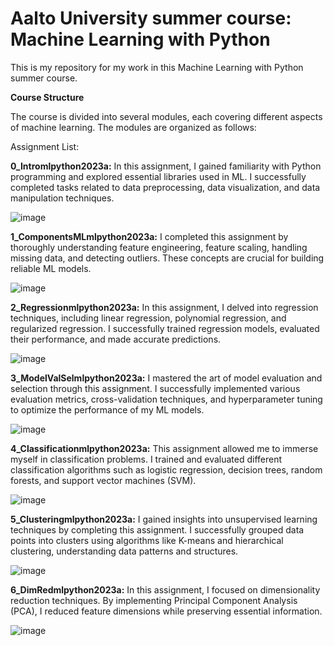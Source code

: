 # Aalto University summer course: Machine Learning with Python

This is my repository for my work in this Machine Learning with Python summer course. 

**Course Structure**

The course is divided into several modules, each covering different aspects of machine learning. The modules are organized as follows:

Assignment List:

**0_Intromlpython2023a:** In this assignment, I gained familiarity with Python programming and explored essential libraries used in ML. I successfully completed tasks related to data preprocessing, data visualization, and data manipulation techniques.

![image](https://github.com/MariusBoda/Python_ML/assets/35667954/bc80cf63-667f-4879-ad10-7595c10f850b)

**1_ComponentsMLmlpython2023a:** I completed this assignment by thoroughly understanding feature engineering, feature scaling, handling missing data, and detecting outliers. These concepts are crucial for building reliable ML models.

![image](https://github.com/MariusBoda/Python_ML/assets/35667954/31517070-1eb4-4731-9dd0-e62e02fe35bd)

**2_Regressionmlpython2023a:** In this assignment, I delved into regression techniques, including linear regression, polynomial regression, and regularized regression. I successfully trained regression models, evaluated their performance, and made accurate predictions.

![image](https://github.com/MariusBoda/Python_ML/assets/35667954/3ca24fd5-5d29-4c6a-828a-55ee6c958e69)

**3_ModelValSelmlpython2023a:** I mastered the art of model evaluation and selection through this assignment. I successfully implemented various evaluation metrics, cross-validation techniques, and hyperparameter tuning to optimize the performance of my ML models.

![image](https://github.com/MariusBoda/Python_ML/assets/35667954/e8575fcd-dafc-48d0-85be-8441aac30afa)

**4_Classificationmlpython2023a:** This assignment allowed me to immerse myself in classification problems. I trained and evaluated different classification algorithms such as logistic regression, decision trees, random forests, and support vector machines (SVM).

![image](https://github.com/MariusBoda/Python_ML/assets/35667954/0240f3f0-e8f2-4a87-bed4-9ecafd74e584)

**5_Clusteringmlpython2023a:** I gained insights into unsupervised learning techniques by completing this assignment. I successfully grouped data points into clusters using algorithms like K-means and hierarchical clustering, understanding data patterns and structures.

![image](https://github.com/MariusBoda/Python_ML/assets/35667954/2dac00fc-9341-40aa-9296-c74b47129d6d)

**6_DimRedmlpython2023a:** In this assignment, I focused on dimensionality reduction techniques. By implementing Principal Component Analysis (PCA), I reduced feature dimensions while preserving essential information.

![image](https://github.com/MariusBoda/Python_ML/assets/35667954/e6071151-fe4a-419b-85d9-b15bd5f44bdb)
